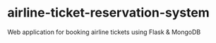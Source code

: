 # airline-ticket-reservation-system
Web application for booking airline tickets using Flask &amp; MongoDB
